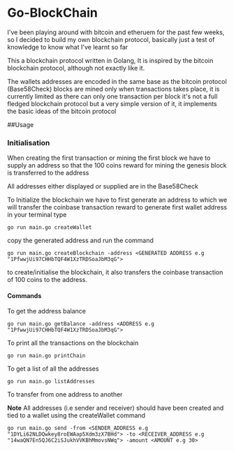 # Go-BlockChain

I've been playing around with bitcoin and etheruem for the past few weeks, so I decided to build my
own blockchain protocol, basically just a test of knowledge to know what I've learnt so far

This a blockchain protocol written in Golang,
It is inspired by the bitcoin blockchain protocol, although not exactly like it.

The wallets addresses are encoded in the same base as the bitcoin protocol (Base58Check)
blocks are mined only when transactions takes place, it is currently limited as there can only
one transaction per block it's not a full fledged blockchain protocol
but a very simple version of it, it implements the basic ideas of the bitcoin protocol

##Usage
### Initialisation
When creating the first transaction or mining the first block we have to supply an address so
that the 100 coins reward for mining the genesis block is transferred to the address 

All addresses either displayed or supplied are in the Base58Check
  
 
To Initialize the blockchain we have to first generate an address to which we will transfer the coinbase
transaction reward to generate first wallet address in your terminal type
 
    go run main.go createWallet
 
copy the generated address and run the command 
    
    go run main.go createBlockchain -address <GENERATED ADDRESS e.g "1PfwwjUi97CHHbTQF4W1XzTRDSoaJbM3qG">
        
        
to create/initialise the blockchain, it also transfers the coinbase transaction of 100 coins to the address.

#### Commands
To get the address balance

    go run main.go getBalance -address <ADDRESS e.g "1PfwwjUi97CHHbTQF4W1XzTRDSoaJbM3qG">

To print all the transactions on the blockchain
    
    go run main.go printChain
    
To get a list of all the addresses

    go run main.go listAddresses
    
To transfer from one address to another
 
**Note** All addresses (i.e sender and receiver) should have been created and tied to a wallet using the createWallet command

    go run main.go send -from <SENDER_ADDRESS e.g "1DYLi62NLDQwkey8roEWAap5Xdm3zX7BHd"> -to <RECEIVER_ADDRESS e.g "14waQN7En5QJ6C2iSJukhVVKBhMmovsNWq"> -amount <AMOUNT e.g 30>
    